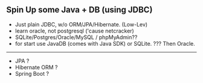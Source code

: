 ## Spin Up some Java + DB (using JDBC)
- Just plain JDBC, w/o ORM/JPA/Hibernate. (Low-Lev)
- learn oracle, not postgresql ('cause netcracker)
-  SQLite/Postgres/Oracle/MySQL / phpMyAdmin??
- for start use JavaDB (comes with Java SDK) or SQLite. ??? Then Oracle.

--- 

- JPA ?
- Hibernate ORM ?
- Spring Boot ?

